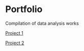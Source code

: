 # Portfolio
Compilation of data analysis works

[Project 1](https://leonardojul.github.io/Customer-Support_EDA_Power_BI/)

[Project 2](https://github.com/Leonardojul/financial/blob/main/Financial%20analysis.ipynb)
